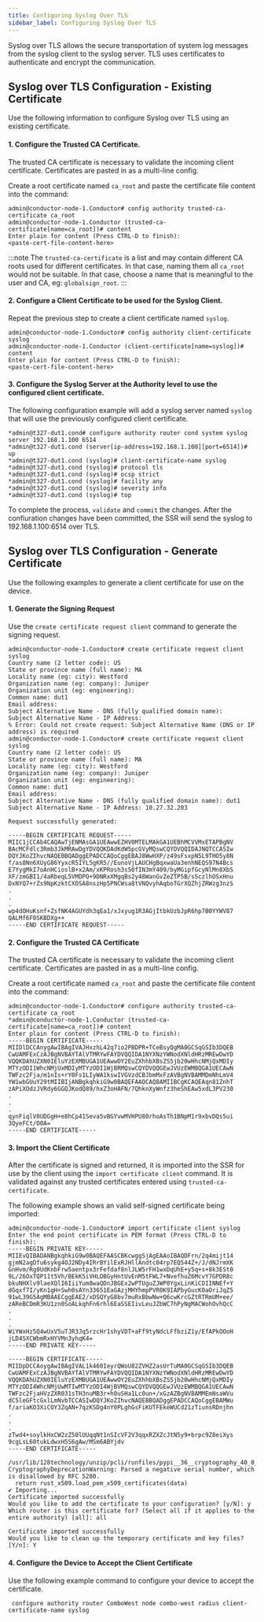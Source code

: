 ```yaml
---
title: Configuring Syslog Over TLS
sidebar_label: Configuring Syslog Over TLS
---
```


Syslog over TLS allows the secure transportation of system log messages from the syslog client to the syslog server. TLS uses certificates to authenticate and encrypt the communication.

## Syslog over TLS Configuration - Existing Certificate

Use the following information to configure Syslog over TLS using an existing certificate.

#### 1. Configure the Trusted CA Certificate. 

The trusted CA certificate is necessary to validate the incoming client certificate. Certificates are pasted in as a multi-line config. 

Create a root certificate named `ca_root` and paste the certificate file content into the command:

```
admin@conductor-node-1.Conductor# config authority trusted-ca-certificate ca_root
admin@conductor-node-1.Conductor (trusted-ca-certificate[name=ca_root])# content
Enter plain for content (Press CTRL-D to finish):
<paste-cert-file-content-here>
```

:::note
The `trusted-ca-certificate` is a list and may contain different CA roots used for different certificates. In that case, naming them all `ca_root` would not be suitable. In that case, choose a name that is meaningful to the user and CA, eg: `globalsign_root`.
:::

#### 2. Configure a Client Certificate to be used for the Syslog Client.

Repeat the previous step to create a client certificate named `syslog`.

```
admin@conductor-node-1.Conductor# config authority client-certificate syslog
admin@conductor-node-1.Conductor (client-certificate[name=syslog])# content
Enter plain for content (Press CTRL-D to finish):
<paste-cert-file-content-here>
```

#### 3. Configure the Syslog Server at the Authority level to use the configured client certificate.

The following configuration example will add a syslog server named `syslog` that will use the previously configured client certificate. 

```
*admin@t327-dut1.cond# configure authority router cond system syslog server 192.168.1.100 6514
*admin@t327-dut1.cond (server[ip-address=192.168.1.100][port=6514])# up
*admin@t327-dut1.cond (syslog)# client-certificate-name syslog
*admin@t327-dut1.cond (syslog)# protocol tls
*admin@t327-dut1.cond (syslog)# ocsp strict
*admin@t327-dut1.cond (syslog)# facility any
*admin@t327-dut1.cond (syslog)# severity info
*admin@t327-dut1.cond (syslog)# top
```

To complete the process, `validate` and `commit` the changes. After the confiuration changes have been committed, the SSR will send the syslog to 192.168.1.100:6514 over TLS.

## Syslog over TLS Configuration - Generate Certificate

Use the following examples to generate a client certificate for use on the device. 

#### 1. Generate the Signing Request

Use the `create certificate request client` command to generate the signing request.

```
admin@conductor-node-1.Conductor# create certificate request client syslog
Country name (2 letter code): US
State or province name (full name): MA
Locality name (eg: city): Westford
Organization name (eg: company): Juniper
Organization unit (eg: engineering):
Common name: dut1
Email address:
Subject Alternative Name - DNS (fully qualified domain name):
Subject Alternative Name - IP Address:
% Error: Could not create request: Subject Alternative Name (DNS or IP address) is required
admin@conductor-node-1.Conductor# create certificate request client syslog
Country name (2 letter code): US
State or province name (full name): MA
Locality name (eg: city): Westford
Organization name (eg: company): Juniper
Organization unit (eg: engineering):
Common name: dut1
Email address:
Subject Alternative Name - DNS (fully qualified domain name): dut1
Subject Alternative Name - IP Address: 10.27.32.203

Request successfully generated:

-----BEGIN CERTIFICATE REQUEST-----
MIIC1jCCAb4CAQAwTjENMAsGA1UEAwwEZHV0MTELMAkGA1UEBhMCVVMxETAPBgNV
BAcMCFdlc3Rmb3JkMRAwDgYDVQQKDAdKdW5pcGVyMQswCQYDVQQIDAJNQTCCASIw
DQYJKoZIhvcNAQEBBQADggEPADCCAQoCggEBAJ8WwHXP/z49sFsxpN5L9THO5y8N
f/as8Nn6XUyG86YyxcR5IYL5gKR5//EunoVjLAUCHgBqxwaUa3enhNEQS97N4Bcs
E7YygMkI7oAnHCioslB+x2Am/xKPRosh3s50fIN3mY409/byMGipfGcyNlMn8XbS
XF/zmGBI1/4aRbeqL5VMDPO+9DNRxXMgqBs2y48WanGvZeZTP5B/sSczlhOSxHnu
DxNYQ7+rZs9NpKzktCXOSA8nszHp5PNCWsa8tVNQvyhAqboTGrXQZhjZRWzg3nzS
.
.
.
wp4dOHuKsnf+ZsfNK4AGUYdh3qEa1/xJxyug1R3AGjItbkUzbJpR6hp7B0YYWV87
QALMf6F0SKBDXg++
-----END CERTIFICATE REQUEST-----
```

#### 2. Configure the Trusted CA Certificate 

The trusted CA certificate is necessary to validate the incoming client certificate. Certificates are pasted in as a multi-line config. 

Create a root certificate named `ca_root` and paste the certificate file content into the command:

```
admin@conductor-node-1.Conductor# configure authority trusted-ca-certificate ca_root
*admin@conductor-node-1.Conductor (trusted-ca-certificate[name=ca_root])# content
Enter plain for content (Press CTRL-D to finish):
-----BEGIN CERTIFICATE-----
MIIDlDCCAnygAwIBAgIVAJHxzhL42q7io2PBDPR+TCeBsyQgMA0GCSqGSIb3DQEB
CwUAMFExCzAJBgNVBAYTAlVTMRYwFAYDVQQIDA1NYXNzYWNodXNldHRzMREwDwYD
VQQKDAhUZXN0IEluYzEXMBUGA1UEAwwOY2EuZXhhbXBsZS5jb20wHhcNMjQxMDIy
MTYzODI1WhcNMjUxMDIyMTYzODI1WjBRMQswCQYDVQQGEwJVUzEWMBQGA1UECAwN
TWFzc2Fja/m1nIs+rY0Fs1LIyWA1kswIVGVzdCBJbmMxFzAVBgNVBAMMDmNhLmV4
YW1wbGUuY29tMIIBIjANBgkqhkiG9w0BAQEFAAOCAQ8AMIIBCgKCAQEAqn81ZnhT
zAPiXOdzJVRdy6GGQJKodQ89/hxZ3oHAFN/7QhknXyWnfz3heShEAw5xdL3PV230
.
.
.
qynFiqlV0UDGgH+e8hCp41Seva5vBGYvwMVHPU80rhoAsTh1BNpM1r9xbvDQs5ui
3QyeFCt/O0A=
-----END CERTIFICATE-----
```

#### 3. Import the Client Certificate

After the certificate is signed and returned, it is imported into the SSR for use by the client using the `import certificate client`  command. It is validated against any trusted certificates entered using `trusted-ca-certificate`. 

The following example shows an valid self-signed certificate being imported:

```
admin@conductor-node-1.Conductor# import certificate client syslog
Enter the end point certificate in PEM format (Press CTRL-D to finish):
-----BEGIN PRIVATE KEY-----
MIIEvQIBADANBgkqhkiG9w0BAQEFAASCBKcwggSjAgEAAoIBAQDFrn/2q4mijt14
gjmN2agDfu6sykg4OJ2NDy4IRrBYilExRJHllAndtc04rp7EQ544Z+/J/dNJrmXK
GnHvm/Rg0UdKnbFrw5aentpx3rFefdaf8nlJLW5rFH1wxDqUhE+y5q+s+8k3ESt0
9L/26OxTQP11t5Vh/BEkK5iVHLDBGyHntUvEnM5tFWL7+NvefhuZ6McvY7GPDR8c
bkuNHXlv9laeXQlI6IiiYum8waQDnJBGEx2wPTUguZJWP0YgxLinKiCDIINNEf+Y
dGqxf7I/yKn1gH+Swh0sAYn33651EaGAzjMHYhmpPVR0K9IAPbyGucK0aOriJqZ5
91wL39G5AgMBAAECggEAE2/xDSQYyG8bv7muRxBbwNw+Q6cwKrcGZtRTRmUM+ee/
zAReBCDmR3KU1zn0SoALkqhFn6rhl6EaSSEIivLeuJZbWC7hPyNgMACWohOvhQcC
.
.
.
WiYWxHz5Q4wUxV5uTJR3Jq5rzcHr1shyVDT+aFf9tyNdcLFfbziZ1y/EfAPkOOoH
jLD4SXCWbmRxHYVMn3yhqK4=
-----END PRIVATE KEY-----
 
-----BEGIN CERTIFICATE-----
MIIDpDCCAoygAwIBAgIVAL1k460IeyrQWoU82ZVHZ2asUrTuMA0GCSqGSIb3DQEB
CwUAMFExCzAJBgNVBAYTAlVTMRYwFAYDVQQIDA1NYXNzYWNodXNldHRzMREwDwYD
VQQKDAhUZXN0IEluYzEXMBUGA1UEAwwOY2EuZXhhbXBsZS5jb20wHhcNMjQxMDIy
MTYzODI4WhcNMjUwMTIwMTYzODI4WjBVMQswCQYDVQQGEwJVUzEWMBQGA1UECAwN
TWFzc2FjaHVzZXR031sTH3nuMB3r+h0uSHa1Lc0un+/xGzAZBgNVBAMMEmNsaWVu
dC5leGFtcGxlLmNvbTCCASIwDQYJKoZIhvcNAQEBBQADggEPADCCAQoCggEBAMWu
f/ariaKO3XiCOY3ZqAN+7qzKSDg4nY0PLghGsFiKUTFEkeWUCd21zTiunsRDnjhn
.
.
.
zTwd4+soylkHxCW2zZ50lUUqqNt1nSIcVF2V3qqxRZXZcJtN5y9+brpc9Z8eiXys
9cgLsL60tukLdwxH5S6gAw/MSm6ABYjdv
-----END CERTIFICATE-----
                                                                                                                                                                                                                                                                                
/usr/lib/128technology/unzip/pcli/runfiles/pypi__36__cryptography_40_0_2/cryptography/x509/base.py:576: CryptographyDeprecationWarning: Parsed a negative serial number, which is disallowed by RFC 5280.
  return rust_x509.load_pem_x509_certificates(data)
✔ Importing...
Certificate imported successfully
Would you like to add the certificate to your configuration? [y/N]: y
Which router is this certificate for? (Select all if it applies to the entire authority) [all]: all

Certificate imported successfully
Would you like to clean up the temporary certificate and key files? [Y/n]: Y
```

#### 4. Configure the Device to Accept the Client Certificate

Use the following example command to configure your device to accept the certificate.

` configure authority router ComboWest node combo-west radius client-certificate-name syslog`
